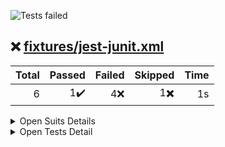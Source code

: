 ![Tests failed](https://img.shields.io/badge/tests-1%20passed%2C%204%20failed%2C%201%20skipped-critical)
## ❌️ <a id='user-content-r0' href='#r0'>fixtures/jest-junit.xml</a>
|Total|Passed|Failed|Skipped|Time|
|---:|---:|---:|---:|---:|
|6|1✔️|4❌️|1✖️|1s|

<details><summary>Open Suits Details</summary>
<p>

|Test suite|Passed|Failed|Skipped|Time|
|:---|---:|---:|---:|---:|
|[__tests__\main.test.js](#r0s0)|1✔️|3❌️|-|486ms|
|[__tests__\second.test.js](#r0s1)|-|1❌️|1✖️|82ms|

</p>
</details>


<details><summary>Open Tests Detail</summary>
<p>

#### ❌️ <a id='user-content-r0s0' href='#r0s0'>__tests__\main.test.js</a>
```
Test 1
  ✔️ Passing test
Test 1 › Test 1.1
  ❌️ Failing test
	Error: expect(received).toBeTruthy()
  ❌️ Exception in target unit
	Error: Some error
Test 2
  ❌️ Exception in test
	Error: Some error
```
#### ❌️ <a id='user-content-r0s1' href='#r0s1'>__tests__\second.test.js</a>
```
❌️ Timeout test
	: Timeout - Async callback was not invoked within the 1 ms timeout specified by jest.setTimeout.Timeout - Async callback was not invoked within the 1 ms timeout specified by jest.setTimeout.Error:
✖️ Skipped test
```

</p>
</details>
